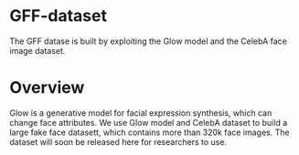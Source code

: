 # GFF-dataset
The GFF datase is built by exploiting the Glow model and the CelebA face image dataset. 

# Overview
Glow is a generative model for facial expression synthesis, which can change face attributes. We use Glow model and CelebA dataset to build a large fake face datasett, which contains more than 320k face images. The dataset will soon be released here for researchers to use.
